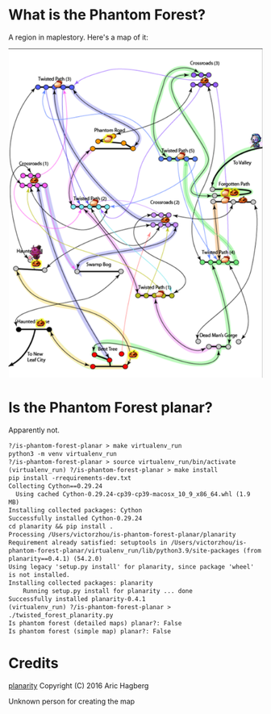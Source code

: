 # What is the Phantom Forest?

A region in maplestory. Here's a map of it:

![](map.png)

# Is the Phantom Forest planar?

Apparently not.

```
?/is-phantom-forest-planar > make virtualenv_run
python3 -m venv virtualenv_run
?/is-phantom-forest-planar > source virtualenv_run/bin/activate
(virtualenv_run) ?/is-phantom-forest-planar > make install
pip install -rrequirements-dev.txt
Collecting Cython==0.29.24
  Using cached Cython-0.29.24-cp39-cp39-macosx_10_9_x86_64.whl (1.9 MB)
Installing collected packages: Cython
Successfully installed Cython-0.29.24
cd planarity && pip install .
Processing /Users/victorzhou/is-phantom-forest-planar/planarity
Requirement already satisfied: setuptools in /Users/victorzhou/is-phantom-forest-planar/virtualenv_run/lib/python3.9/site-packages (from planarity==0.4.1) (54.2.0)
Using legacy 'setup.py install' for planarity, since package 'wheel' is not installed.
Installing collected packages: planarity
    Running setup.py install for planarity ... done
Successfully installed planarity-0.4.1
(virtualenv_run) ?/is-phantom-forest-planar > ./twisted_forest_planarity.py 
Is phantom forest (detailed maps) planar?: False
Is phantom forest (simple map) planar?: False
```
# Credits
[planarity](https://github.com/hagberg/planarity) Copyright (C) 2016 Aric Hagberg

Unknown person for creating the map
